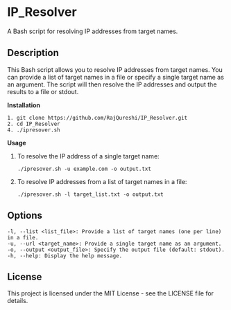 # IP_Resolver

A Bash script for resolving IP addresses from target names.


## Description

This Bash script allows you to resolve IP addresses from target names. You can provide a list of target names in a file or specify a single target name as an argument. The script will then resolve the IP addresses and output the results to a file or stdout.

**Installation**
```
1. git clone https://github.com/RajQureshi/IP_Resolver.git
2. cd IP_Resolver
4. ./ipresover.sh
```
**Usage**
1. To resolve the IP address of a single target name:
   ```
   ./ipresover.sh -u example.com -o output.txt
3. To resolve IP addresses from a list of target names in a file:
   ```
   ./ipresover.sh -l target_list.txt -o output.txt
## Options
    -l, --list <list_file>: Provide a list of target names (one per line) in a file.
    -u, --url <target_name>: Provide a single target name as an argument.
    -o, --output <output_file>: Specify the output file (default: stdout).
    -h, --help: Display the help message.

## License

This project is licensed under the MIT License - see the LICENSE file for details.


